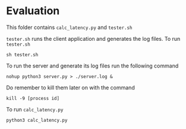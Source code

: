 # Evaluation

This folder contains `calc_latency.py` and `tester.sh`

`tester.sh` runs the client application and generates the log files. To run `tester.sh`

```
sh tester.sh
```

To run the server and generate its log files run the following command

```
nohup python3 server.py > ./server.log &
```

Do remember to kill them later on with the command

```
kill -9 [process id]
```

To run `calc_latency.py`

```
python3 calc_latency.py
```



